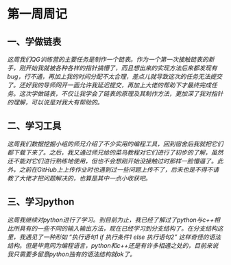 # 第一周周记

## 一、学做链表

*这周我们QG训练营的主要任务是制作一个链表。作为一个第一次接触链表的新手，刚开始我就被各种各样的指针搞懵了，而且想出来的实现方法后来都发现有bug，行不通，再加上我的时间分配不太合理，差点儿就导致这次的任务无法提交了。还好我的导师网开一面允许我延迟提交，再加上大佬的帮助下才最终完成任务。这次学做链表，不仅让我学会了链表的原理及其制作方法，更加深了我对指针的理解，可以说是对我大有帮助的。*

## 二、学习工具

*这周我们数据挖掘小组的师兄介绍了不少实用的编程工具，回到宿舍后我就把它们都下载下来了。之后，我又通过师兄给的菜鸟教程对它们进行了初步的了解，虽然还不能对它们进行熟练地使用，但也不会想刚开始没接触过时那样一脸懵逼了。此外，之前在GitHub上上传作业时也遇到过一些问题上传不了，后来也是不得不请教了大佬才把问题解决的，也算是其中一点小收获吧。*

## 三、学习python

*这周我继续对python进行了学习。到目前为止，我已经了解过了python与c++相比所具有的一些不同的输入输出方法，现在已经学习到分支结构了。在分支结构这里，我遇见了一种形如 “执行语句1 if 执行条件1 else 执行语句2” 这样奇怪的语法结构。但是毕竟同为编程语言，python和c++还是有许多相通之处的，目前来说我只需要多留意python独有的语法结构就ok了。*

